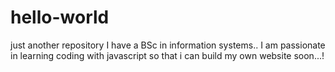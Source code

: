 # hello-world
just another repository
I have a BSc in information systems.. I am passionate in learning coding with javascript so that i can build my own website soon...!
